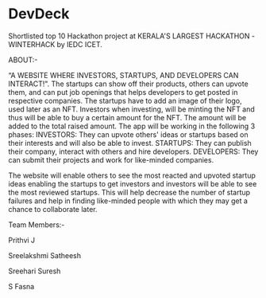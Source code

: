 # DevDeck
Shortlisted top 10 Hackathon project at KERALA'S LARGEST HACKATHON -WINTERHACK by IEDC ICET.

ABOUT:-

“A WEBSITE WHERE INVESTORS, STARTUPS, AND DEVELOPERS CAN INTERACT!".
The startups can show off their products, others can upvote them, and can put job openings that helps developers to get posted in respective companies. The startups have to add an image of their logo, used later as an NFT. Investors when investing, will be minting the NFT and thus will be able to buy a certain amount for the NFT. The amount will be added to the total raised amount.
The app will be working in the following 3 phases: 
INVESTORS: They can upvote others' ideas or startups based on their interests and will also be able to invest.
STARTUPS: They can publish their company, interact with others and hire developers. 
DEVELOPERS: They can submit their projects and work for like-minded companies. 

The website will enable others to see the most reacted and upvoted startup ideas enabling the startups to get investors and investors will be able to see the most reviewed startups. This will help decrease the number of startup failures and help in finding like-minded people with which they may get a chance to collaborate later.

Team Members:-

Prithvi J

Sreelakshmi Satheesh

Sreehari Suresh

S Fasna
